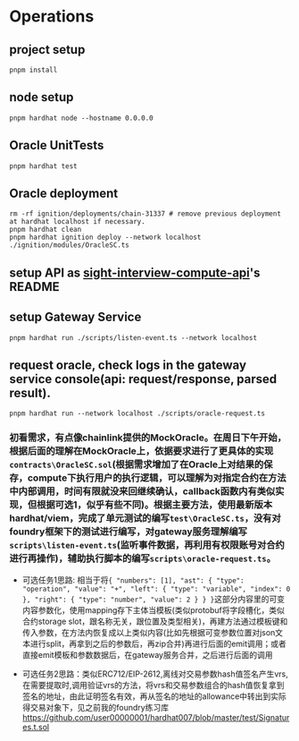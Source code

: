 # Operations

## project setup

```shell
pnpm install
```

## node setup

```shell
pnpm hardhat node --hostname 0.0.0.0
```

## Oracle UnitTests

```shell
pnpm hardhat test
```

## Oracle deployment

```shell
rm -rf ignition/deployments/chain-31337 # remove previous deployment at hardhat localhost if necessary.
pnpm hardhat clean
pnpm hardhat ignition deploy --network localhost ./ignition/modules/OracleSC.ts
```

## setup API as [sight-interview-compute-api](https://github.com/sight-ai/sight-interview-compute-api)'s README

## setup Gateway Service

```shell
pnpm hardhat run ./scripts/listen-event.ts --network localhost
```

## request oracle, check logs in the gateway service console(api: request/response, parsed result).

```shell
pnpm hardhat run --network localhost ./scripts/oracle-request.ts
```

### 初看需求，有点像chainlink提供的MockOracle。在周日下午开始，根据后面的理解在MockOracle上，依据要求进行了更具体的实现`contracts\OracleSC.sol`(根据需求增加了在Oracle上对结果的保存，compute下执行用户的执行逻辑，可以理解为对指定合约在方法中内部调用，时间有限就没来回继续确认，callback函数内有类似实现，但根据可选1，似乎有些不同)。根据主要方法，使用最新版本hardhat/viem，完成了单元测试的编写`test\OracleSC.ts`，没有对foundry框架下的测试进行编写，对gateway服务理解编写`scripts\listen-event.ts`(监听事件数据，再利用有权限账号对合约进行再操作)，辅助执行脚本的编写`scripts\oracle-request.ts`。

- 可选任务1思路: 相当于将`{
  "numbers": [1],
  "ast": {
    "type": "operation",
    "value": "+",
    "left": {
      "type": "variable",
      "index": 0
    },
    "right": {
      "type": "number",
      "value": 2
    }
  }
}`这部分内容里的可变内容参数化，使用mapping存下主体当模板(类似protobuf将字段槽化，类似合约storage slot，跟名称无关，跟位置及类型相关)，再建方法通过模板键和传入参数，在方法内恢复成以上类似内容(比如先根据可变参数位置对json文本进行split，再拿到之后的参数后，再zip合并)再进行后面的emit调用；或者直接emit模板和参数数据后，在gateway服务合并，之后进行后面的调用

- 可选任务2思路：类似ERC712/EIP-2612,离线对交易参数hash值签名产生vrs,在需要提取时,调用验证vrs的方法，将vrs和交易参数组合的hash值恢复拿到签名的地址，由此证明签名有效，再从签名的地址的allowance中转出到实际得交易对象下，见之前我的foundry练习库 https://github.com/user00000001/hardhat007/blob/master/test/Signatures.t.sol 

